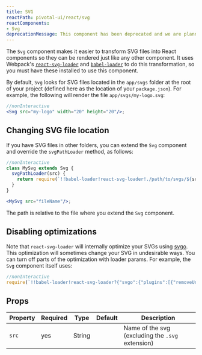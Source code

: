 ```yaml
---
title: SVG
reactPath: pivotal-ui/react/svg
reactComponents:
- Svg
deprecationMessage: This component has been deprecated and we are planning to remove it in the next major version of Pivotal UI. Please reach out to the Pivotal UI team if this will cause problems for your team.
---
```


The `Svg` component makes it easier to transform SVG files into React components so they can be rendered just like any other component. It uses Webpack's [`react-svg-loader`](https://www.npmjs.com/package/react-svg-loader) and [`babel-loader`](https://www.npmjs.com/package/babel-loader) to do this transformation, so you must have these installed to use this component.

By default, `Svg` looks for SVG files located in the `app/svgs` folder at the root of your project
(defined here as the location of your `package.json`). For example, the following will render the file `app/svgs/my-logo.svg`:

```jsx
//nonInteractive
<Svg src="my-logo" width="20" height="20"/>;
```

## Changing SVG file location

If you have SVG files in other folders, you can extend the `Svg` component and override the `svgPathLoader` method, as follows:

```jsx
//nonInteractive
class MySvg extends Svg {
  svgPathLoader(src) {
    return require(`!!babel-loader!react-svg-loader!./path/to/svgs/${src}.svg`);
  }
}

<MySvg src="fileName"/>;
```

The path is relative to the file where you extend the `Svg` component.

## Disabling optimizations

Note that `react-svg-loader` will internally optimize your SVGs using [svgo](https://github.com/svg/svgo).
This optimization will sometimes change your SVG in undesirable ways. You can turn off parts of the optimization with loader params. For example, the `Svg` component itself uses:

```jsx
//nonInteractive
require(`!!babel-loader!react-svg-loader?{"svgo":{"plugins":[{"removeUnknownsAndDefaults":false},{"cleanupNumericValues":false},{"removeUselessStrokeAndFill":false}]}}!../../../../app/svgs/${src}.svg`);
```

## Props

Property | Required | Type | Default | Description
---------|----------|------|---------|------------
`src`    | yes | String | | Name of the svg (excluding the `.svg` extension)